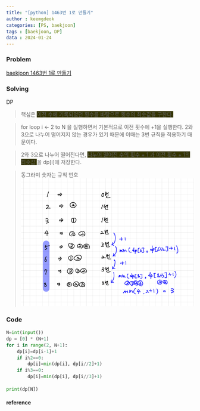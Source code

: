 ```yaml
---
title: "[python] 1463번 1로 만들기"
author : keemgdeok
categories: [PS, baekjoon]
tags : [baekjoon, DP]
data : 2024-01-24
---
```



### Problem
[baekjoon 1463번 1로 만들기](https://www.acmicpc.net/problem/1463)


### Solving
DP
> 핵심은 <span style="background-color:#333300">이전 수에 기록되었던 횟수를 바탕으로 횟수의 최솟값을 구한다. </span>

> for loop i ← 2 to N 을 실행하면서 기본적으로 이전 횟수에 +1을 실행한다.
> 2와 3으로 나누어 떨어지지 않는 경우가 있기 때문에 이때는 3번 규칙을 적용하기 때문이다.

> 2와 3으로 나누어 떨어진다면, <span style="background-color:#333300"> 나누어 떨어진 수의 횟수 + 1 과 이전 횟수 + 1의 최솟값 </span> 을 dp[i]에 저장한다.

> 동그라미 숫자는 규칙 번호
![1463](/assets/img/1463.png) 



### Code
```py
N=int(input())
dp = [0] * (N+1)
for i in range(2, N+1):
    dp[i]=dp[i-1]+1
    if i%2==0:
        dp[i]=min(dp[i], dp[i//2]+1)
    if i%3==0:
        dp[i]=min(dp[i], dp[i//3]+1)

print(dp[N])
```


#### reference


